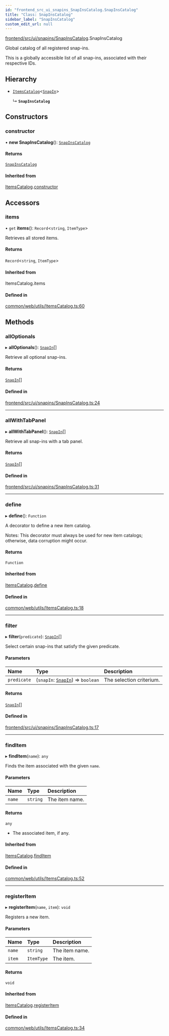 ```yaml
---
id: "frontend_src_ui_snapins_SnapInsCatalog.SnapInsCatalog"
title: "Class: SnapInsCatalog"
sidebar_label: "SnapInsCatalog"
custom_edit_url: null
---
```


[frontend/src/ui/snapins/SnapInsCatalog](../modules/frontend_src_ui_snapins_SnapInsCatalog.md).SnapInsCatalog

Global catalog of all registered snap-ins.

This is a globally accessible list of all snap-ins, associated with their respective IDs.

## Hierarchy

- [`ItemsCatalog`](common_web_utils_ItemsCatalog.ItemsCatalog.md)<[`SnapIn`](frontend_src_ui_snapins_SnapIn.SnapIn.md)\>

  ↳ **`SnapInsCatalog`**

## Constructors

### constructor

• **new SnapInsCatalog**(): [`SnapInsCatalog`](frontend_src_ui_snapins_SnapInsCatalog.SnapInsCatalog.md)

#### Returns

[`SnapInsCatalog`](frontend_src_ui_snapins_SnapInsCatalog.SnapInsCatalog.md)

#### Inherited from

[ItemsCatalog](common_web_utils_ItemsCatalog.ItemsCatalog.md).[constructor](common_web_utils_ItemsCatalog.ItemsCatalog.md#constructor)

## Accessors

### items

• `get` **items**(): `Record`<`string`, `ItemType`\>

Retrieves all stored items.

#### Returns

`Record`<`string`, `ItemType`\>

#### Inherited from

ItemsCatalog.items

#### Defined in

[common/web/utils/ItemsCatalog.ts:60](https://github.com/Soroush9978/rds-ng/blob/9a997cb/src/common/web/utils/ItemsCatalog.ts#L60)

## Methods

### allOptionals

▸ **allOptionals**(): [`SnapIn`](frontend_src_ui_snapins_SnapIn.SnapIn.md)[]

Retrieve all optional snap-ins.

#### Returns

[`SnapIn`](frontend_src_ui_snapins_SnapIn.SnapIn.md)[]

#### Defined in

[frontend/src/ui/snapins/SnapInsCatalog.ts:24](https://github.com/Soroush9978/rds-ng/blob/9a997cb/src/frontend/src/ui/snapins/SnapInsCatalog.ts#L24)

___

### allWithTabPanel

▸ **allWithTabPanel**(): [`SnapIn`](frontend_src_ui_snapins_SnapIn.SnapIn.md)[]

Retrieve all snap-ins with a tab panel.

#### Returns

[`SnapIn`](frontend_src_ui_snapins_SnapIn.SnapIn.md)[]

#### Defined in

[frontend/src/ui/snapins/SnapInsCatalog.ts:31](https://github.com/Soroush9978/rds-ng/blob/9a997cb/src/frontend/src/ui/snapins/SnapInsCatalog.ts#L31)

___

### define

▸ **define**(): `Function`

A decorator to define a new item catalog.

Notes:
    This decorator must always be used for new item catalogs; otherwise, data corruption might occur.

#### Returns

`Function`

#### Inherited from

[ItemsCatalog](common_web_utils_ItemsCatalog.ItemsCatalog.md).[define](common_web_utils_ItemsCatalog.ItemsCatalog.md#define)

#### Defined in

[common/web/utils/ItemsCatalog.ts:18](https://github.com/Soroush9978/rds-ng/blob/9a997cb/src/common/web/utils/ItemsCatalog.ts#L18)

___

### filter

▸ **filter**(`predicate`): [`SnapIn`](frontend_src_ui_snapins_SnapIn.SnapIn.md)[]

Select certain snap-ins that satisfy the given predicate.

#### Parameters

| Name | Type | Description |
| :------ | :------ | :------ |
| `predicate` | (`snapIn`: [`SnapIn`](frontend_src_ui_snapins_SnapIn.SnapIn.md)) => `boolean` | The selection criterium. |

#### Returns

[`SnapIn`](frontend_src_ui_snapins_SnapIn.SnapIn.md)[]

#### Defined in

[frontend/src/ui/snapins/SnapInsCatalog.ts:17](https://github.com/Soroush9978/rds-ng/blob/9a997cb/src/frontend/src/ui/snapins/SnapInsCatalog.ts#L17)

___

### findItem

▸ **findItem**(`name`): `any`

Finds the item associated with the given ``name``.

#### Parameters

| Name | Type | Description |
| :------ | :------ | :------ |
| `name` | `string` | The item name. |

#### Returns

`any`

- The associated item, if any.

#### Inherited from

[ItemsCatalog](common_web_utils_ItemsCatalog.ItemsCatalog.md).[findItem](common_web_utils_ItemsCatalog.ItemsCatalog.md#finditem)

#### Defined in

[common/web/utils/ItemsCatalog.ts:52](https://github.com/Soroush9978/rds-ng/blob/9a997cb/src/common/web/utils/ItemsCatalog.ts#L52)

___

### registerItem

▸ **registerItem**(`name`, `item`): `void`

Registers a new item.

#### Parameters

| Name | Type | Description |
| :------ | :------ | :------ |
| `name` | `string` | The item name. |
| `item` | `ItemType` | The item. |

#### Returns

`void`

#### Inherited from

[ItemsCatalog](common_web_utils_ItemsCatalog.ItemsCatalog.md).[registerItem](common_web_utils_ItemsCatalog.ItemsCatalog.md#registeritem)

#### Defined in

[common/web/utils/ItemsCatalog.ts:34](https://github.com/Soroush9978/rds-ng/blob/9a997cb/src/common/web/utils/ItemsCatalog.ts#L34)
